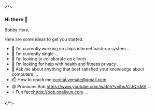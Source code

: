 <*>

### Hi there 👋

Bobby Here,

Here are some ideas to get you started:

- 🔭 I’m currently working on ships internet back-up system ...
- 🌱 I’m currently single ...
- 👯 I’m looking to collaborate on clients ...
- 🤔 I’m looking for help with health and fitness privacy ...
- 💬 Ask me about anything that best satisfied your knowledge about computers ...
- 📫 How to reach me:corelativemale@gmail.com
- 😄 Pronouns:Bob https://www.youtube.com/watch?v=jbuA2JQIsMA ...
- ⚡ Fun fact:https://bob.onaliyun.com ...


</*>
